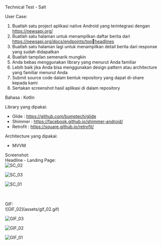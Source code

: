 Technical Test - Salt 

User Case: 
  1. Buatlah satu project aplikasi native Android yang terintegrasi dengan https://newsapi.org/
  2. Buatlah satu halaman untuk menampilkan daftar berita dari https://newsapi.org/docs/endpoints/topheadlines
  3. Buatlah satu halaman lagi untuk menampilkan detail berita dari response yang sudah didapatkan
  4. Buatlah tampilan semenarik mungkin
  5. Anda bebas menggunakan library yang menurut Anda familiar
  6. Lebih baik jika Anda bisa menggunakan design pattern atau architecture yang familiar menurut Anda
  7. Submit source code dalam bentuk repository yang dapat di-share kepada kami
  8. Sertakan screenshot hasil aplikasi di dalam repository

Bahasa : Kotlin

Library yang dipakai:
  - Glide : https://github.com/bumptech/glide
  - Shimmer : https://facebook.github.io/shimmer-android/
  - Retrofit : https://square.github.io/retrofit/

Architecture yang dipakai: 
  - MVVM

Screenshot:
<br>
Headline - Landing Page:
<br>
![SC_02](assets/sc_02.jpeg)

![SC_03](assets/sc_03.jpeg)

![SC_01](assets/sc_01.jpeg)

<br>
<br>
GIF:
<br>
![GIF_02](assets/gif_02.gif)

![GIF_03](assets/gif_03.gif)

![GIF_02](assets/gif_02.gif)


![GIF_01](assets/gif_01.gif)
